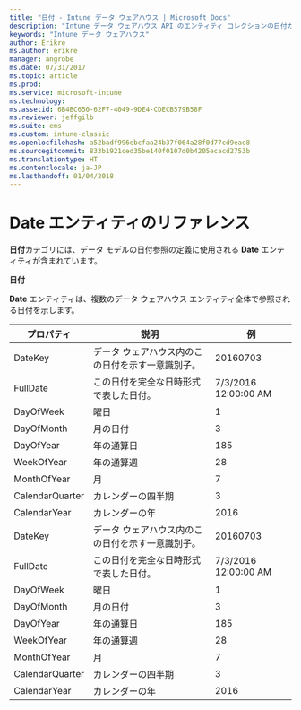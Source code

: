 ```yaml
---
title: "日付 - Intune データ ウェアハウス | Microsoft Docs"
description: "Intune データ ウェアハウス API のエンティティ コレクションの日付カテゴリに関するリファレンス トピック。"
keywords: "Intune データ ウェアハウス"
author: Erikre
ms.author: erikre
manager: angrobe
ms.date: 07/31/2017
ms.topic: article
ms.prod: 
ms.service: microsoft-intune
ms.technology: 
ms.assetid: 6B4BC650-62F7-4049-9DE4-CDECB579B58F
ms.reviewer: jeffgilb
ms.suite: ems
ms.custom: intune-classic
ms.openlocfilehash: a52badf996ebcfaa24b37f064a28f0d77cd9eae8
ms.sourcegitcommit: 833b1921ced35be140f0107d0b4205ecacd2753b
ms.translationtype: HT
ms.contentlocale: ja-JP
ms.lasthandoff: 01/04/2018
---
```

# <a name="reference-for-date-entity"></a>Date エンティティのリファレンス

**日付**カテゴリには、データ モデルの日付参照の定義に使用される **Date** エンティティが含まれています。

**日付**

**Date** エンティティは、複数のデータ ウェアハウス エンティティ全体で参照される日付を示します。

| プロパティ  | 説明 | 例 |
|---------|------------|--------|
| DateKey | データ ウェアハウス内のこの日付を示す一意識別子。 | 20160703 |
| FullDate | この日付を完全な日時形式で表した日付。 | 7/3/2016 12:00:00 AM |
| DayOfWeek | 曜日 | 1 |
| DayOfMonth | 月の日付 | 3 |
| DayOfYear | 年の通算日 | 185 |
| WeekOfYear | 年の通算週 | 28 |
| MonthOfYear | 月 | 7 |
| CalendarQuarter | カレンダーの四半期 | 3 |
| CalendarYear | カレンダーの年 | 2016 |
| DateKey | データ ウェアハウス内のこの日付を示す一意識別子。 | 20160703 |
| FullDate | この日付を完全な日時形式で表した日付。 | 7/3/2016 12:00:00 AM |
| DayOfWeek | 曜日 | 1 |
| DayOfMonth | 月の日付 | 3 |
| DayOfYear | 年の通算日 | 185 |
| WeekOfYear | 年の通算週 | 28 |
| MonthOfYear | 月 | 7 |
| CalendarQuarter | カレンダーの四半期 | 3 |
| CalendarYear | カレンダーの年 | 2016 |
